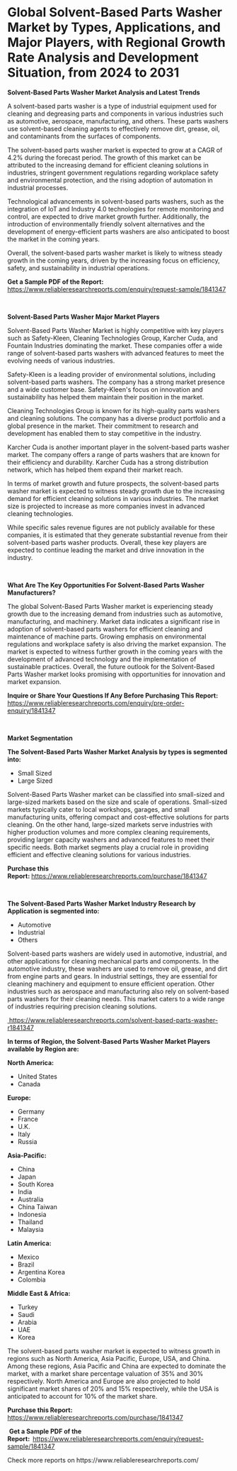 <p><h1>Global Solvent-Based Parts Washer Market by Types, Applications, and Major Players, with Regional Growth Rate Analysis and Development Situation, from 2024 to 2031</h1></p><p><strong>Solvent-Based Parts Washer Market Analysis and Latest Trends</strong></p>
<p><p>A solvent-based parts washer is a type of industrial equipment used for cleaning and degreasing parts and components in various industries such as automotive, aerospace, manufacturing, and others. These parts washers use solvent-based cleaning agents to effectively remove dirt, grease, oil, and contaminants from the surfaces of components.</p><p>The solvent-based parts washer market is expected to grow at a CAGR of 4.2% during the forecast period. The growth of this market can be attributed to the increasing demand for efficient cleaning solutions in industries, stringent government regulations regarding workplace safety and environmental protection, and the rising adoption of automation in industrial processes.</p><p>Technological advancements in solvent-based parts washers, such as the integration of IoT and Industry 4.0 technologies for remote monitoring and control, are expected to drive market growth further. Additionally, the introduction of environmentally friendly solvent alternatives and the development of energy-efficient parts washers are also anticipated to boost the market in the coming years.</p><p>Overall, the solvent-based parts washer market is likely to witness steady growth in the coming years, driven by the increasing focus on efficiency, safety, and sustainability in industrial operations.</p></p>
<p><strong>Get a Sample PDF of the Report:&nbsp;</strong> <a href="https://www.reliableresearchreports.com/enquiry/request-sample/1841347">https://www.reliableresearchreports.com/enquiry/request-sample/1841347</a></p>
<p>&nbsp;</p>
<p><strong>Solvent-Based Parts Washer Major Market Players</strong></p>
<p><p>Solvent-Based Parts Washer Market is highly competitive with key players such as Safety-Kleen, Cleaning Technologies Group, Karcher Cuda, and Fountain Industries dominating the market. These companies offer a wide range of solvent-based parts washers with advanced features to meet the evolving needs of various industries.</p><p>Safety-Kleen is a leading provider of environmental solutions, including solvent-based parts washers. The company has a strong market presence and a wide customer base. Safety-Kleen's focus on innovation and sustainability has helped them maintain their position in the market.</p><p>Cleaning Technologies Group is known for its high-quality parts washers and cleaning solutions. The company has a diverse product portfolio and a global presence in the market. Their commitment to research and development has enabled them to stay competitive in the industry.</p><p>Karcher Cuda is another important player in the solvent-based parts washer market. The company offers a range of parts washers that are known for their efficiency and durability. Karcher Cuda has a strong distribution network, which has helped them expand their market reach.</p><p>In terms of market growth and future prospects, the solvent-based parts washer market is expected to witness steady growth due to the increasing demand for efficient cleaning solutions in various industries. The market size is projected to increase as more companies invest in advanced cleaning technologies.</p><p>While specific sales revenue figures are not publicly available for these companies, it is estimated that they generate substantial revenue from their solvent-based parts washer products. Overall, these key players are expected to continue leading the market and drive innovation in the industry.</p></p>
<p>&nbsp;</p>
<p><strong>What Are The Key Opportunities For Solvent-Based Parts Washer Manufacturers?</strong></p>
<p><p>The global Solvent-Based Parts Washer market is experiencing steady growth due to the increasing demand from industries such as automotive, manufacturing, and machinery. Market data indicates a significant rise in adoption of solvent-based parts washers for efficient cleaning and maintenance of machine parts. Growing emphasis on environmental regulations and workplace safety is also driving the market expansion. The market is expected to witness further growth in the coming years with the development of advanced technology and the implementation of sustainable practices. Overall, the future outlook for the Solvent-Based Parts Washer market looks promising with opportunities for innovation and market expansion.</p></p>
<p><strong>Inquire or Share Your Questions If Any Before Purchasing This Report:</strong> <a href="https://www.reliableresearchreports.com/enquiry/pre-order-enquiry/1841347">https://www.reliableresearchreports.com/enquiry/pre-order-enquiry/1841347</a></p>
<p>&nbsp;</p>
<p><strong>Market Segmentation</strong></p>
<p><strong>The Solvent-Based Parts Washer Market Analysis by types is segmented into:</strong></p>
<p><ul><li>Small Sized</li><li>Large Sized</li></ul></p>
<p><p>Solvent-Based Parts Washer market can be classified into small-sized and large-sized markets based on the size and scale of operations. Small-sized markets typically cater to local workshops, garages, and small manufacturing units, offering compact and cost-effective solutions for parts cleaning. On the other hand, large-sized markets serve industries with higher production volumes and more complex cleaning requirements, providing larger capacity washers and advanced features to meet their specific needs. Both market segments play a crucial role in providing efficient and effective cleaning solutions for various industries.</p></p>
<p><strong>Purchase this Report:&nbsp;</strong><a href="https://www.reliableresearchreports.com/purchase/1841347">https://www.reliableresearchreports.com/purchase/1841347</a></p>
<p>&nbsp;</p>
<p><strong>The Solvent-Based Parts Washer Market Industry Research by Application is segmented into:</strong></p>
<p><ul><li>Automotive</li><li>Industrial</li><li>Others</li></ul></p>
<p><p>Solvent-based parts washers are widely used in automotive, industrial, and other applications for cleaning mechanical parts and components. In the automotive industry, these washers are used to remove oil, grease, and dirt from engine parts and gears. In industrial settings, they are essential for cleaning machinery and equipment to ensure efficient operation. Other industries such as aerospace and manufacturing also rely on solvent-based parts washers for their cleaning needs. This market caters to a wide range of industries requiring precision cleaning solutions.</p></p>
<p><a href="https://www.reliableresearchreports.com/solvent-based-parts-washer-r1841347">&nbsp;https://www.reliableresearchreports.com/solvent-based-parts-washer-r1841347</a></p>
<p><strong>In terms of Region, the Solvent-Based Parts Washer Market Players available by Region are:</strong></p>
<p>
    <p> <strong> North America: </strong>
        <ul>
            <li>United States</li>
            <li>Canada</li>
        </ul>
        </p> 
    <p> <strong> Europe: </strong>
        <ul>
            <li>Germany</li>
            <li>France</li>
            <li>U.K.</li>
            <li>Italy</li>
            <li>Russia</li>
        </ul>
        </p> 
    <p> <strong> Asia-Pacific: </strong>
        <ul>
            <li>China</li>
            <li>Japan</li>
            <li>South Korea</li>
            <li>India</li>
            <li>Australia</li>
            <li>China Taiwan</li>
            <li>Indonesia</li>
            <li>Thailand</li>
            <li>Malaysia</li>
        </ul>
        </p> 
    <p> <strong> Latin America: </strong>
        <ul>
            <li>Mexico</li>
            <li>Brazil</li>
            <li>Argentina Korea</li>
            <li>Colombia</li>
        </ul>
        </p> 
    <p> <strong> Middle East & Africa: </strong>
        <ul>
            <li>Turkey</li>
            <li>Saudi</li>
            <li>Arabia</li>
            <li>UAE</li>
            <li>Korea</li>
        </ul>
    </p>
    </p>
<p><p>The solvent-based parts washer market is expected to witness growth in regions such as North America, Asia Pacific, Europe, USA, and China. Among these regions, Asia Pacific and China are expected to dominate the market, with a market share percentage valuation of 35% and 30% respectively. North America and Europe are also projected to hold significant market shares of 20% and 15% respectively, while the USA is anticipated to account for 10% of the market share.</p></p>
<p><strong>Purchase this Report: </strong><a href="https://www.reliableresearchreports.com/purchase/1841347">https://www.reliableresearchreports.com/purchase/1841347</a></p>
<p>&nbsp;<strong>Get a Sample PDF of the Report:&nbsp;&nbsp;</strong><a href="https://www.reliableresearchreports.com/enquiry/request-sample/1841347">https://www.reliableresearchreports.com/enquiry/request-sample/1841347</a></p>
<p><strong></strong></p>
<p>Check more reports on https://www.reliableresearchreports.com/</p>